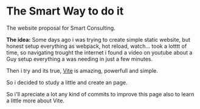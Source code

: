 # The Smart Way to do it

The website proposal for Smart Consulting.

**The idea:**
Some days ago i was trying to create simple static website, but honest setup everything as webpack, hot reload, watch... took a lotttt of time, so navigating trought the internet i found a video on youtube about a Guy setup everything a was needing in just a few minutes.

Then i try and its true, [Vite](https://vitejs.dev/) is amazing, powerfull and simple.

So i decided to study a little and create an page.

So i'll apreciate a lot any kind of commits to improve this page also to learn a little more about Vite.
